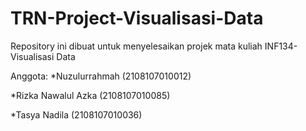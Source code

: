 # TRN-Project-Visualisasi-Data

Repository ini dibuat untuk menyelesaikan projek mata kuliah INF134-Visualisasi Data

Anggota: 
*Nuzulurrahmah (2108107010012)

*Rizka Nawalul Azka (2108107010085)

*Tasya Nadila (2108107010036)
      

